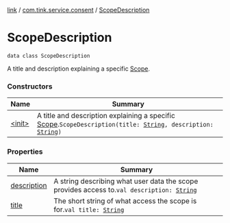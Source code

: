 [link](../../index.md) / [com.tink.service.consent](../index.md) / [ScopeDescription](./index.md)

# ScopeDescription

`data class ScopeDescription`

A title and description explaining a specific [Scope](../../com.tink.service.authorization/-scope/index.md).

### Constructors

| Name | Summary |
|---|---|
| [&lt;init&gt;](-init-.md) | A title and description explaining a specific [Scope](../../com.tink.service.authorization/-scope/index.md).`ScopeDescription(title: `[`String`](https://kotlinlang.org/api/latest/jvm/stdlib/kotlin/-string/index.html)`, description: `[`String`](https://kotlinlang.org/api/latest/jvm/stdlib/kotlin/-string/index.html)`)` |

### Properties

| Name | Summary |
|---|---|
| [description](description.md) | A string describing what user data the scope provides access to.`val description: `[`String`](https://kotlinlang.org/api/latest/jvm/stdlib/kotlin/-string/index.html) |
| [title](title.md) | The short string of what access the scope is for.`val title: `[`String`](https://kotlinlang.org/api/latest/jvm/stdlib/kotlin/-string/index.html) |
